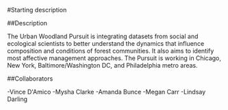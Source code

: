 
#Starting description


##Description

The Urban Woodland Pursuit is integrating datasets from social and ecological scientists to better understand the dynamics that influence composition and conditions of forest communities. It also aims to identify most affective management approaches. The Pursuit is working in Chicago, New York, Baltimore/Washington DC, and Philadelphia metro areas. 


##Collaborators

-Vince D'Amico
-Mysha Clarke
-Amanda Bunce
-Megan Carr
-Lindsay Darling

